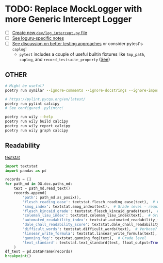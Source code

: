# TODO: Replace MockLogger with more Generic Intercept Logger

- [ ] [Create new `dev/log_intercept.py` file](https://pawamoy.github.io/posts/unify-logging-for-a-gunicorn-uvicorn-app/)
- [ ] [See loguru-specific notes](https://github.com/Delgan/loguru/issues/59)
- [ ] [See discussion on better testing approaches](https://stackoverflow.com/questions/64473157/python-logging-non-intrusive-approach-for-testing-alternative-loggers-like-twi) or consider pytest's `caplog`!
    - `pytest` includes a couple of useful builtin fixtures like `tmp_path`, `caplog`, and `record_testsuite_property` ([See](https://docs.pytest.org/en/6.2.x/builtin.html))

## OTHER

```sh
# Might be useful?
poetry run symilar --ignore-comments --ignore-docstrings --ignore-imports ...files..
```

```sh
# https://pylint.pycqa.org/en/latest/
poetry run pylint calcipy
# See configured .pylintrc!
```

```sh
poetry run wily --help
poetry run wily build calcipy
poetry run wily report calcipy
poetry run wily graph calcipy
```

## Readability

[textstat](https://pypi.org/project/textstat)

```py
import textstat
import pandas as pd

records = []
for path_md in DG.doc.paths_md:
    text = path_md.read_text()
    records.append(
        'path': path_md.as_posix(),
        'flesch_reading_ease': textstat.flesch_reading_ease(text),  # 0-122 with higher being easier
        'smog_index': textstat.smog_index(text),  # Grade level - requires at least 30 sentences
        'flesch_kincaid_grade': textstat.flesch_kincaid_grade(text),  # Grade level
        'coleman_liau_index': textstat.coleman_liau_index(text),  # Grade level
        'automated_readability_index': textstat.automated_readability_index(text),  # Grade level
        'dale_chall_readability_score': textstat.dale_chall_readability_score(text),  # lookup for 3K most common words
        'difficult_words': textstat.difficult_words(text),  # Verbose?
        'linsear_write_formula': textstat.linsear_write_formula(text),  # Grade level
        'gunning_fog': textstat.gunning_fog(text),  # Grade level
        'text_standard': textstat.text_standard(text, float_output=True),  # Summary statistic?
    )
df_text = pd.DataFrame(records)
breakpoint()
```
